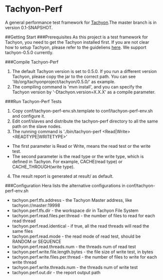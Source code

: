 Tachyon-Perf
============

A  general performance test framework for [Tachyon](http://tachyon-project.org/).The master branch is in version 0.1-SNAPSHOT.

##Getting Start
###Prerequisites
As this project is a test framework for Tachyon, you need to get the Tachyon installed first. If you are not clear how to setup Tachyon, please refer to the guideliens [here](http://tachyon-project.org/Running-Tachyon-on-a-Cluster.html). We support  tachyon-0.5.0 currently.

###Compile Tachyon-Perf
1. The default Tachyon version is set to 0.5.0. If you run a different version Tachyon, please copy the jar to the correct path. You can see 'lib/org/tachyonproject/tachyon/0.5.0/' as example.
2. The compiling command is 'mvn install', and you can specify the Tachyon version by '-Dtachyon.version=X.X.X' as a compile parameter.

###Run Tachyon-Perf Tests
1. Copy conf/tachyon-perf-env.sh.template to conf/tachyon-perf-env.sh and configure it.
2. Edit conf/slaves and distribute the tachyon-perf directory to all the same path on the slave nodes.
3. The running command is './bin/tachyon-perf <Read|Write> <READTYPE|WRITETYPE>'
 * The first parameter is Read or Write, means the read test or the write test.
 * The second parameter is the read type or the write type, which is defined in Tachyon. For example, CACHE(read type) or CACHE_THROUGH(write type).
4. The result report is generated at result/ as default.

###Configuration
Hera lists the alternative configurations in conf/tachyon-perf-env.sh
 * tachyon.perf.tfs.address - the Tachyon Master address, like tachyon://master:19998
 * tachyon.perf.tfs.dir - the workspace dir in Tachyon File System
 * tachyon.perf.read.files.per.thread - the number of files to read for each read thread
 * tachyon.perf.read.identical - if true, all the read threads will read the same files
 * tachyon.perf.read.mode -  the read mode of read test, should be RANDOM or SEQUENCE
 * tachyon.perf.read.threads.num - the threads num of read test
 * tachyon.perf.write.file.length.bytes - the file size of write test, in bytes
 * tachyon.perf.write.files.per.thread - the number of files to write for each write thread
 * tachyon.perf.write.threads.num - the threads num of write test
 * tachyon.perf.out.dir - the report output path

